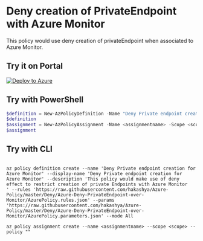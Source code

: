 # Deny creation of PrivateEndpoint with Azure Monitor

This policy would use deny creation of privateEndpoint when associated to Azure Monitor. 

## Try it on Portal

[![Deploy to Azure](http://azuredeploy.net/deploybutton.png)](https://portal.azure.com/#blade/Microsoft_Azure_Policy/CreatePolicyDefinitionBlade/uri/https%3A%2F%2Fraw.githubusercontent.com%2Fhakashya%2FAzure-Policy%2Fmaster%2Fdeny%2FAzure-Deny-PrivateEndpoint-over-Monitor%2FAzurePolicy.json)

## Try with PowerShell

````powershell
$definition = New-AzPolicyDefinition -Name "Deny Private endpoint creation for Azure Monitor" -DisplayName "Deny Private endpoint creation for Azure Monitor" -description "This policy would make use of deny effect to restrict creation of private Endpoints with Azure Monitor" -Policy 'https://raw.githubusercontent.com/hakashya/Azure-Policy/master/Deny/Azure-Deny-PrivateEndpoint-over-Monitor/AzurePolicy.rules.json' -Parameter 'https://raw.githubusercontent.com/hakashya/Azure-Policy/master/Deny/Azure-Deny-PrivateEndpoint-over-Monitor/AzurePolicy.parameters.json' -Mode All
$definition
$assignment = New-AzPolicyAssignment -Name <assignmentname> -Scope <scope> -PolicyDefinition $definition
$assignment 
````

## Try with CLI

````cli

az policy definition create --name 'Deny Private endpoint creation for Azure Monitor' --display-name 'Deny Private endpoint creation for Azure Monitor' --description 'This policy would make use of deny effect to restrict creation of private Endpoints with Azure Monitor
' --rules 'https://raw.githubusercontent.com/hakashya/Azure-Policy/master/Deny/Azure-Deny-PrivateEndpoint-over-Monitor/AzurePolicy.rules.json' --params 'https://raw.githubusercontent.com/hakashya/Azure-Policy/master/Deny/Azure-Deny-PrivateEndpoint-over-Monitor/AzurePolicy.parameters.json' --mode All

az policy assignment create --name <assignmentname> --scope <scope> --policy "" 

````